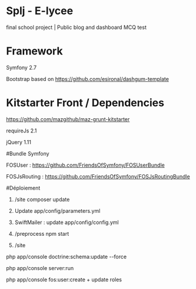 # Splj - E-lycee
final school project | Public blog and dashboard MCQ test
# Framework
Symfony 2.7

Bootstrap based on https://github.com/esironal/dashgum-template

# Kitstarter Front / Dependencies 

https://github.com/mazgithub/maz-grunt-kitstarter

requireJs 2.1

jQuery 1.11

#Bundle Symfony 

FOSUser : https://github.com/FriendsOfSymfony/FOSUserBundle

FOSJsRouting : https://github.com/FriendsOfSymfony/FOSJsRoutingBundle


#Déploiement

1. /site composer update

2. Update app/config/parameters.yml

3. SwiftMailer : update app/config/config.yml

4. /preprocess npm start

5. /site

php app/console doctrine:schema:update --force

php app/console server:run

php app/console fos:user:create + update roles









